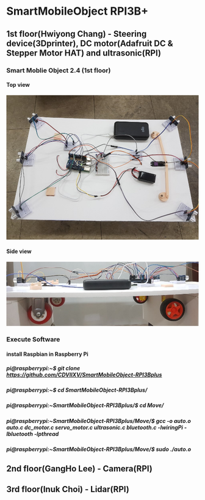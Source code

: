 # **SmartMobileObject RPI3B+**

## 1st floor(Hwiyong Chang) - Steering device(3Dprinter), DC motor(Adafruit DC & Stepper Motor HAT) and ultrasonic(RPI)

### Smart Moblie Object 2.4 (1st floor)

#### Top view
![ex_screenshot](./image/Assemble_TopView.jpg)

#### Side view
![ex_screenshot](./image/Assemble_SideView.jpg)

### Execute Software 

#### install Raspbian in Raspberry Pi
##### **pi@raspberrypi:~$** git clone https://github.com/CDVIIXV/SmartMobileObject-RPI3Bplus
##### **pi@raspberrypi:~$** cd SmartMobileObject-RPI3Bplus/
##### **pi@raspberrypi:~SmartMobileObject-RPI3Bplus/$** cd Move/
##### **pi@raspberrypi:~SmartMobileObject-RPI3Bplus/Move/$** gcc -o auto.o auto.c dc_motor.c servo_motor.c ultrasonic.c bluetooth.c -lwiringPi -lbluetooth -lpthread
##### **pi@raspberrypi:~SmartMobileObject-RPI3Bplus/Move/$** sudo ./auto.o


## 2nd floor(GangHo Lee) - Camera(RPI)

## 3rd floor(Inuk Choi) - Lidar(RPI)

